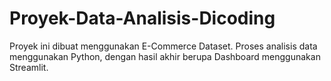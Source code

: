 # Proyek-Data-Analisis-Dicoding
Proyek ini dibuat menggunakan E-Commerce Dataset. Proses analisis data menggunakan Python, dengan hasil akhir berupa Dashboard menggunakan Streamlit.
